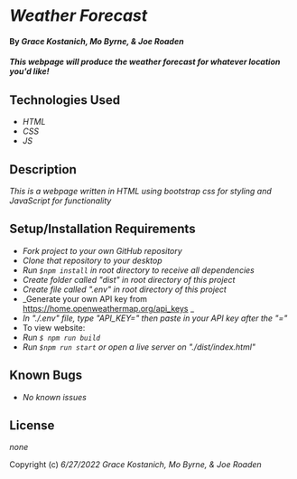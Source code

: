 # _Weather Forecast_

#### By _**Grace Kostanich, Mo Byrne, & Joe Roaden**_

#### _This webpage will produce the weather forecast for whatever location you'd like!_

## Technologies Used

* _HTML_
* _CSS_
* _JS_

## Description

_This is a webpage written in HTML using bootstrap css for styling and JavaScript for functionality_

## Setup/Installation Requirements

* _Fork project to your own GitHub repository_ 
* _Clone that repository to your desktop_
* _Run `$npm install` in root directory to receive all dependencies_
* _Create folder called "dist" in root directory of this project_
* _Create file called ".env" in root directory of this project_
* _Generate your own API key from https://home.openweathermap.org/api_keys _
* _In "./.env" file, type "API_KEY=" then paste in your API key after the "="_ 
* To view website:
* _Run `$ npm run build`_
* _Run `$npm run start` or open a live server on "./dist/index.html"_

## Known Bugs

* _No known issues_

## License

_none_

Copyright (c) _6/27/2022_ _Grace Kostanich, Mo Byrne, & Joe Roaden_
